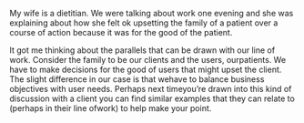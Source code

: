 

My wife is a dietitian. We were talking about work one evening and she was explaining about how she felt ok
upsetting the family of a patient over a course of action because it was for the good of the patient. 

It got me thinking about the parallels that can be drawn with our line of work. Consider the family to be our
clients and the users, ourpatients. We have to make decisions for the good of users that might upset the
client. The slight difference in our case is that wehave to balance business objectives with user needs.
Perhaps next timeyou’re drawn into this kind of discussion with a client you can find similar examples
that they can relate to (perhaps in their line ofwork) to help make your point. 
